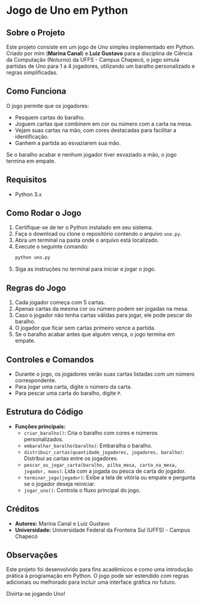 # Jogo de Uno em Python

## Sobre o Projeto
Este projeto consiste em um jogo de Uno simples implementado em Python. Criado por mim (**Marina Canal**) e **Luiz Gustavo** para a disciplina de Ciência da Computação (Noturno) da UFFS - Campus Chapecó, o jogo simula partidas de Uno para 1 a 4 jogadores, utilizando um baralho personalizado e regras simplificadas.

## Como Funciona
O jogo permite que os jogadores:
- Pesquem cartas do baralho.
- Joguem cartas que combinem em cor ou número com a carta na mesa.
- Vejam suas cartas na mão, com cores destacadas para facilitar a identificação.
- Ganhem a partida ao esvaziarem sua mão.

Se o baralho acabar e nenhum jogador tiver esvaziado a mão, o jogo termina em empate.

## Requisitos
- Python 3.x

## Como Rodar o Jogo
1. Certifique-se de ter o Python instalado em seu sistema.
2. Faça o download ou clone o repositório contendo o arquivo `uno.py`.
3. Abra um terminal na pasta onde o arquivo está localizado.
4. Execute o seguinte comando:
   ```bash
   python uno.py
   ```
5. Siga as instruções no terminal para iniciar e jogar o jogo.

## Regras do Jogo
1. Cada jogador começa com 5 cartas.
2. Apenas cartas da mesma cor ou número podem ser jogadas na mesa.
3. Caso o jogador não tenha cartas válidas para jogar, ele pode pescar do baralho.
4. O jogador que ficar sem cartas primeiro vence a partida.
5. Se o baralho acabar antes que alguém vença, o jogo termina em empate.

## Controles e Comandos
- Durante o jogo, os jogadores verão suas cartas listadas com um número correspondente.
- Para jogar uma carta, digite o número da carta.
- Para pescar uma carta do baralho, digite `P`.

## Estrutura do Código
- **Funções principais:**
  - `criar_baralho()`: Cria o baralho com cores e números personalizados.
  - `embaralhar_baralho(baralho)`: Embaralha o baralho.
  - `distribuir_cartas(quantidade_jogadores, jogadores, baralho)`: Distribui as cartas entre os jogadores.
  - `pescar_ou_jogar_carta(baralho, pilha_mesa, carta_na_mesa, jogador, maos)`: Lida com a jogada ou pesca de carta do jogador.
  - `terminar_jogo(jogador)`: Exibe a tela de vitória ou empate e pergunta se o jogador deseja reiniciar.
  - `jogar_uno()`: Controla o fluxo principal do jogo.

## Créditos
- **Autores:** Marina Canal e Luiz Gustavo
- **Universidade:** Universidade Federal da Fronteira Sul (UFFS) - Campus Chapecó

## Observações
Este projeto foi desenvolvido para fins acadêmicos e como uma introdução prática à programação em Python. O jogo pode ser estendido com regras adicionais ou melhorado para incluir uma interface gráfica no futuro.

Divirta-se jogando Uno! 

